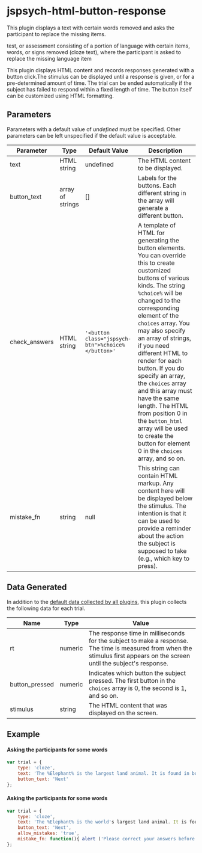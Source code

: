 # jspsych-html-button-response

This plugin displays a text with certain words removed and asks the participant to replace the missing items.



 test, or assessment consisting of a portion of language with certain items, words, or signs removed (cloze text), where the participant is asked to replace the missing language item

This plugin displays HTML content and records responses generated with a button click.The stimulus can be displayed until a response is given, or for a pre-determined amount of time. The trial can be ended
automatically if the subject has failed to respond within a fixed length of time. The button itself can be customized using
HTML formatting.

## Parameters

Parameters with a default value of *undefined* must be specified.
Other parameters can be left unspecified if the default value is acceptable.

Parameter | Type | Default Value | Description
----------|------|---------------|------------
text | HTML string | undefined | The HTML content to be displayed.
button_text | array of strings | [] | Labels for the buttons. Each different string in the array will generate a different button.
check_answers | HTML string | `'<button class="jspsych-btn">%choice%</button>'` | A template of HTML for generating the button elements. You can override this to create customized buttons of various kinds. The string `%choice%` will be changed to the corresponding element of the `choices` array. You may also specify an array of strings, if you need different HTML to render for each button. If you do specify an array, the `choices` array and this array must have the same length. The HTML from position 0 in the `button_html` array will be used to create the button for element 0 in the `choices` array, and so on.
mistake_fn | string | null | This string can contain HTML markup. Any content here will be displayed below the stimulus. The intention is that it can be used to provide a reminder about the action the subject is supposed to take (e.g., which key to press).

## Data Generated

In addition to the [default data collected by all plugins](overview#datacollectedbyplugins), this plugin collects the following data for each trial.

Name | Type | Value
-----|------|------
rt | numeric | The response time in milliseconds for the subject to make a response. The time is measured from when the stimulus first appears on the screen until the subject's response.
button_pressed | numeric | Indicates which button the subject pressed. The first button in the `choices` array is 0, the second is 1, and so on.
stimulus | string | The HTML content that was displayed on the screen.

## Example

#### Asking the participants for some words

```javascript
var trial = {
	type: 'cloze',
	text: 'The %Elephant% is the largest land animal. It is found in both %Africa% and %Asia%.',
	button_text: 'Next'
};
```

#### Asking the participants for some words

```javascript
var trial = {
	type: 'cloze',
	text: 'The %Elephant% is the world's largest land animal. It is found in both %Africa% and %Asia%.',
	button_text: 'Next',
	allow_mistakes: 'true',
	mistake_fn: function(){ alert ('Please correct your answers before moving on to the next trial.'); }
};
```
